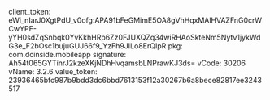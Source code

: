 client_token: eWi_nIarJ0XgtPdU_v0ofg:APA91bFeGMimE5OA8gVhHqxMAlHVAZFnG0crWCwYPF-yYH0sdZqSnbqk0YvKkhHRp6Zz0FJUXQZq34wiRHAoSkteNm5Nytv1jykWdG3e_F2bOsc1bujuGUJ66f9_YzFh9JILo8ErQIpR
pkg: com.dcinside.mobileapp
signature: Ah54t065GYTinrJ2kzeXKjNDhHvqamsbLNPrawKJ3ds=
vCode: 30206
vName: 3.2.6
value_token: 23936465bfc987b9bdd3dc6bbd7613153f12a30267b6a8bece82817ee3243517
